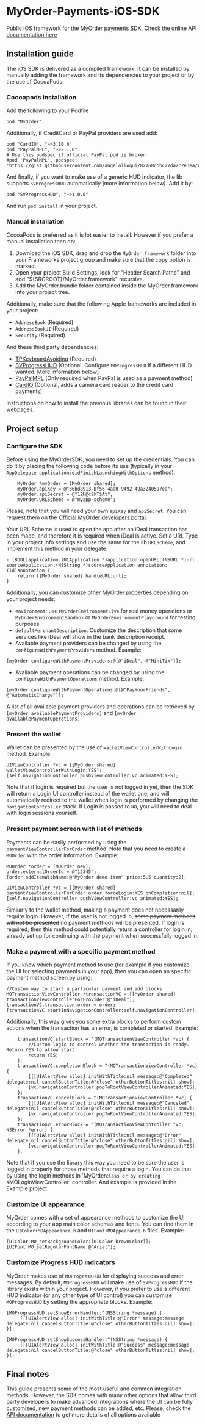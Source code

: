 MyOrder-Payments-iOS-SDK
========================

Public iOS framework for the [MyOrder payments SDK](http://myorder.nl/sdk). Check the online [API documentation here](http://htmlpreview.github.io/?https://github.com/MyOrder/MyOrder-Payments-iOS-SDK/blob/master/docs/html/index.html)

## Installation guide

The iOS SDK is delivered as a compiled framework. It can be installed by manually adding the framework and its dependencies to your project or by the use of CocoaPods.


### Cocoapods installation

Add the following to your Podfile
```
pod "MyOrder"
```

Additionally, if CreditCard or PayPal providers are used add:
```
pod "CardIO", "~>3.10.0"
pod "PayPalMPL", "~>2.1.0"
# Use this podspec if official PayPal pod is broken
#pod 'PayPalMPL', podspec: 'https://gist.githubusercontent.com/angelolloqui/82768cbbc27da2c2e3ea/raw/35d77377edb57265db877db671c9a2c1c6df3c22/PayPalMPL.podspec.json'
```

And finally, if you want to make use of a generic HUD indicator, the lib supports `SVProgressHUD` automatically (more information below). Add it by:
```
pod "SVProgressHUD", "~>1.0.0"
```

And run `pod install` in your project.


### Manual installation

CocoaPods is preferred as it is lot easier to install. However if you prefer a manual installation then do:

1. Download the iOS SDK, drag and drop the `MyOrder.framework` folder into your Frameworks project group and make sure that the copy option is marked.
2. Open your project Build Settings, look for "Header Search Paths" and add "${SRCROOT}/MyOrder.framework" recursive.
3. Add the MyOrder.bundle folder contained inside the MyOrder.framework into your project tree.

Additionally, make sure that the following Apple frameworks are included in your project: 

* `AddressBook` (Required)
* `AddressBookUI` (Required)
* `Security` (Required)

And these third party dependencies:

* [TPKeyboardAvoiding](https://github.com/michaeltyson/TPKeyboardAvoiding) (Required)
* [SVProgressHUD](https://github.com/samvermette/SVProgressHUD) (Optional. Configure `MOProgressHUD` if a different HUD wanted. More information below)
* [PayPalMPL](https://developer.paypal.com/webapps/developer/docs/classic/mobile/gs_MPL/) (Only required when PayPal is used as a payment method)
* [CardIO](https://www.card.io/) (Optional, adds a camera card reader to the credit card payments)

Instructions on how to install the previous libraries can be found in their webpages.


## Project setup

### Configure the SDK

Before using the MyOrderSDK, you need to set up the credentials. You can do it by placing the following code before its use (typically in your `AppDelegate application:didFinishLaunchingWithOptions` method):

```
    MyOrder *myOrder = [MyOrder shared];
    myOrder.apiKey = @"36bd8913-bf56-4aa0-9492-49a3240597ea";
    myOrder.apiSecret = @"12H@c9kT$At";
    myOrder.URLScheme = @"myapp-scheme";
```

Please, note that you will need your own `apiKey` and `apiSecret`. You can request them on the [Official MyOrder developers portal](http://myorder.nl/sdk). 

Your URL Scheme is used to open the app after an iDeal transaction has been made, and therefore it is required when iDeal is active. Set a URL Type in your project Info settings and use the same for the lib `URLScheme`, and implement this method in your delegate:

```
- (BOOL)application:(UIApplication *)application openURL:(NSURL *)url sourceApplication:(NSString *)sourceApplication annotation:(id)annotation {
    return [[MyOrder shared] handleURL:url];
}
```

Additionally, you can customize other MyOrder properties depending on your project needs:

* `environment`: use `MyOrderEnvironmentLive` for real money operations or `MyOrderEnvironmentSandbox` or `MyOrderEnvironmentPlayground` for testing purposes.
* `defaultMerchantDescription`: Customize the description that some services like iDeal will show in the bank description receipt.
* Available payment providers can be changed by using the `configureWithPaymentProviders` method. Example:
```
[myOrder configureWithPaymentProviders:@[@"iDeal", @"MiniTix"]];
```
* Available payment operations can be changed by using the `configureWithPaymentOperations` method. Example:
```
[myOrder configureWithPaymentOperations:@[@"PayYourFriends", @"AutomaticCharge"]];
```

A list of all available payment providers and operations can be retrieved by `[myOrder availablePaymentProviders]` and `[myOrder availablePaymentOperations]`


### Present the wallet

Wallet can be presented by the use of `walletViewControllerWithLogin` method. Example:

```
UIViewController *vc = [[MyOrder shared] walletViewControllerWithLogin:YES];
[self.navigationController pushViewController:vc animated:YES];    
```

Note that if login is required but the user is not logged in yet, then the SDK will return a Login UI controller instead of the wallet one, and will automatically redirect to the wallet when login is performed by changing the `navigationController` stack. If Login is passed to `NO`, you will need to deal with login sessions yourself.


### Present payment screen with list of methods

Payments can be easily performed by using the `paymentViewControllerForOrder` method. Note that you need to create a `MOOrder` with the order information. Example:

```
MOOrder *order = [MOOrder new];
order.externalOrderId = @"12345";
[order addItemWithName:@"MyOrder demo item" price:5.5 quantity:2];
    
UIViewController *vc = [[MyOrder shared] paymentViewControllerForOrder:order forceLogin:YES onCompletion:nil];
[self.navigationController pushViewController:vc animated:YES];
```

Similarly to the wallet method, making a payment does not necessarily require login. However, If the user is not logged in, ~~some payment methods will not be presented~~ no payment methods will be presented. If login is required, then this method could potentially return a controller for login in, already set up for continuing with the payment when successfully logged in.

### Make a payment with a specific payment method

If you know which payment method to use (for example if you customize the UI for selecting payments in your app), then you can open an specific payment method screen by using:

```
//Custom way to start a particular payment and add blocks
MOTransactionViewController *transactionVC = [[MyOrder shared] transactionViewControllerForProvider:@"iDeal"];
transactionVC.transaction.order = order;
[transactionVC startInNavigationController:self.navigationController];
```

Additionally, this way gives you some extra blocks to perform custom actions when the transaction has an error, is completed or started. Example:

```
    transactionVC.startBlock = ^(MOTransactionViewController *vc) {
        //Custom logic to control whether the transaction is ready. Return YES to allow start
        return YES;
    };
    transactionVC.completionBlock = ^(MOTransactionViewController *vc) {
        [[[UIAlertView alloc] initWithTitle:nil message:@"Completed" delegate:nil cancelButtonTitle:@"close" otherButtonTitles:nil] show];
        [vc.navigationController popToRootViewControllerAnimated:YES];
    };
    transactionVC.cancelBlock = ^(MOTransactionViewController *vc) {
        [[[UIAlertView alloc] initWithTitle:nil message:@"Canceled" delegate:nil cancelButtonTitle:@"close" otherButtonTitles:nil] show];
        [vc.navigationController popToRootViewControllerAnimated:YES];
    };
    transactionVC.errorBlock = ^(MOTransactionViewController *vc, NSError *error) {
        [[[UIAlertView alloc] initWithTitle:nil message:@"Error" delegate:nil cancelButtonTitle:@"close" otherButtonTitles:nil] show];
        [vc.navigationController popToRootViewControllerAnimated:YES];
    };
```

Note that if you use the library this way you need to be sure the user is logged in properly for those methods that require a login. You can do that by using the login methods in 'MyOrder` class or by creating a `MOLoginViewController` controller. And example is provided in the Example project.


### Customize UI appearance

MyOrder comes with a set of appearance methods to customize the UI according to your app main color schemas and fonts. You can find them in the `UIColor+MOAppearance.h` and `UIFont+MOAppearance.h` files. Example:

```
[UIColor MO_setBackgroundColor:[UIColor brownColor]];
[UIFont MO_setRegularFontName:@"Arial"];
```

### Customize Progress HUD indicators

MyOrder makes use of `MOProgressHUD` for displaying success and error messages. By default, `MOProgressHUD` will make use of `SVProgressHUD` if the library exists within your project. However, if you prefer to use a different HUD indicator (or any other type of UI control) you can customize `MOProgressHUD` by setting the appropriate blocks. Example:


```
[MOProgressHUD setShowErrorHandler:^(NSString *message) {
     [[[UIAlertView alloc] initWithTitle:@"Error" message:message delegate:nil cancelButtonTitle:@"close" otherButtonTitles:nil] show];
}];

[MOProgressHUD setShowSuccessHandler:^(NSString *message) {
     [[[UIAlertView alloc] initWithTitle:@"Success" message:message delegate:nil cancelButtonTitle:@"close" otherButtonTitles:nil] show];
}];
```



## Final notes

This guide presents some of the most useful and common integration methods. However, the SDK comes with many other options that allow third party developers to make advanced integrations where the UI can be fully customized, new payment methods can be added, etc.
Please, check the [API documentation](http://htmlpreview.github.io/?https://github.com/MyOrder/MyOrder-Payments-iOS-SDK/blob/master/docs/html/index.html) to get more details of all options available

